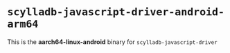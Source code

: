 # `scylladb-javascript-driver-android-arm64`

This is the **aarch64-linux-android** binary for `scylladb-javascript-driver`
